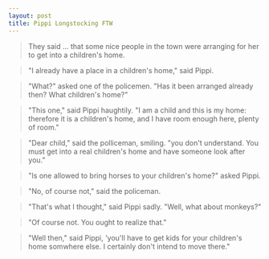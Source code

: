 ```yaml
---
layout: post
title: Pippi Longstocking FTW
---
```

> They said ... that some nice people in the town were arranging for her to get into a children's home.

> "I already have a place in a children's home," said Pippi.

> "What?" asked one of the policemen. "Has it been arranged already then? What children's home?"

> "This one," said Pippi haughtily. "I am a child and this is my home: therefore it is a children's home, and I have room enough here, plenty of room."

> "Dear child," said the polliceman, smiling. "you don't understand. You must get into a real children's home and have someone look after you."

> "Is one allowed to bring horses to your children's home?" asked Pippi.

> "No, of course not," said the policeman.

> "That's what I thought," said Pippi sadly. "Well, what about monkeys?"

> "Of course not. You ought to realize that."

> "Well then," said Pippi, 'you'll have to get kids for your children's home somwhere else. I certainly don't intend to move there."
